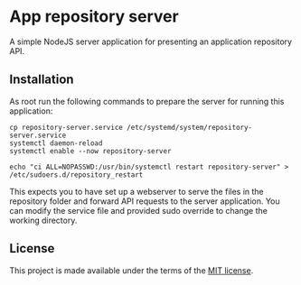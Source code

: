 # App repository server

A simple NodeJS server application for presenting an application repository API.

## Installation

As root run the following commands to prepare the server for running this application:

```
cp repository-server.service /etc/systemd/system/repository-server.service
systemctl daemon-reload
systemctl enable --now repository-server

echo "ci ALL=NOPASSWD:/usr/bin/systemctl restart repository-server" > /etc/sudoers.d/repository_restart
```

This expects you to have set up a webserver to serve the files in the repository folder and forward API requests to the server application. You can modify the service file and provided sudo override to change the working directory.

## License

This project is made available under the terms of the [MIT license](LICENSE).
